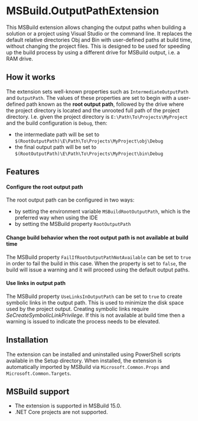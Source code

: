 # MSBuild.OutputPathExtension
This MSBuild extension allows changing the output paths when building a solution or a project using Visual Studio or the command line. It replaces the default relative directories Obj and Bin with user-defined paths at build time, without changing the project files. This is designed to be used for speeding up the build process by using a different drive for MSBuild output, i.e. a RAM drive.

## How it works
The extension sets well-known properties such as `IntermediateOutputPath` and `OutputPath`. The values of these properties are set to begin with a user-defined path known as the **root output path**, followed by the drive where the project directory is located and the unrooted full path of the project directory.
I.e. given the project directory is `E:\Path\To\Projects\MyProject` and the build configuration is `Debug`, then:
- the intermediate path will be set to `$(RootOutputPath)\E\Path\To\Projects\MyProject\obj\Debug`
- the final output path will be set to `$(RootOutputPath)\E\Path\To\Projects\MyProject\bin\Debug`

## Features

#### Configure the root output path
The root output path can be configured in two ways:
- by setting the environment variable `MSBuildRootOutputPath`, which is the preferred way when using the IDE
- by setting the MSBuild property `RootOutputPath`

#### Change build behavior when the root output path is not available at build time
The MSBuild property `FailIfRootOutputPathNotAvailable` can be set to `true` in order to fail the build in this case. 
When the property is set to `false`, the build will issue a warning and it will proceed using the default output paths.

#### Use links in output path
The MSBuild property `UseLinksInOutputPath` can be set to `true` to create symbolic links in the output path. This is used to minimize the disk space used by the project output.
Creating symbolic links require _SeCreateSymbolicLinkPrivilege_. If this is not available at build time then a warning is issued to indicate the process needs to be elevated.

## Installation
The extension can be installed and uninstalled using PowerShell scripts available in the Setup directory.
When installed, the extension is automatically imported by MSBuild via `Microsoft.Common.Props` and `Microsoft.Common.Targets`.

## MSBuild support
- The extension is supported in MSBuild 15.0.
- .NET Core projects are not supported.